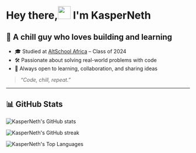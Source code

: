 # Hey there,<img src="https://media.giphy.com/media/hvRJCLFzcasrR4ia7z/giphy.gif" width="35px" /> I'm KasperNeth



## 🧊 A chill guy who loves building and learning

- 🎓 Studied at [AltSchool Africa](https://altschoolafrica.com/) – Class of 2024  
- 🛠️ Passionate about solving real-world problems with code  
- 💬 Always open to learning, collaboration, and sharing ideas  

> _“Code, chill, repeat.”_



  ---

## 📊 GitHub Stats

<p align="left">
  <img src="https://github-readme-stats.vercel.app/api?username=KasperNeth&show_icons=true&theme=radical" alt="KasperNeth's GitHub stats" />
</p>

<p align="left">
  <img src="https://github-readme-streak-stats.herokuapp.com/?user=KasperNeth&theme=radical" alt="KasperNeth's GitHub streak" />
</p>

<p align="left">
  <img src="https://github-readme-stats.vercel.app/api/top-langs/?username=KasperNeth&layout=compact&theme=radical" alt="KasperNeth's Top Languages" />
</p>


